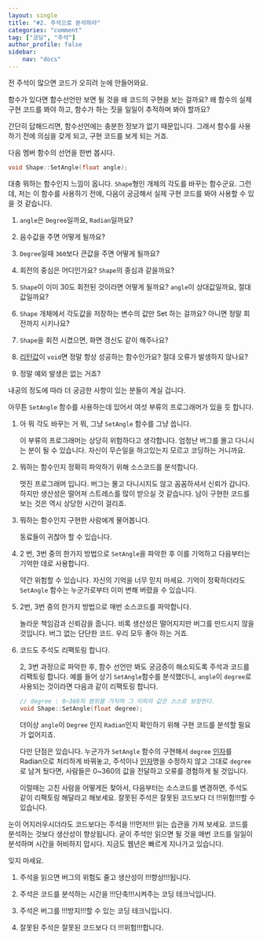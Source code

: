 ```yaml
---
layout: single
title: "#2. 주석으로 분석하라"
categories: "comment"
tag: ["코딩", "주석"]
author_profile: false
sidebar: 
    nav: "docs"
---
```


전 주석이 많으면 코드가 오히려 눈에 안들어와요.

함수가 있다면 함수선언만 보면 될 것을 왜 코드의 구현을 보는 걸까요? 왜 함수의 실제 구현 코드를 봐야 하고, 함수가 하는 짓을 일일이 추적하며 봐야 할까요?

간단히 답해드리면, 함수선언에는 충분한 정보가 없기 때문입니다. 그래서 함수를 사용하기 전에 의심을 갖게 되고, 구현 코드를 보게 되는 거죠. 

다음 멤버 함수의 선언을 한번 봅시다.

 
```cpp
void Shape::SetAngle(float angle);
```

대충 뭐하는 함수인지 느낌이 옵니다. `Shape`형인 개체의 각도를 바꾸는 함수군요. 그런데, 저는 이 함수를 사용하기 전에, 다음이 궁금해서 실제 구현 코드를 봐야 사용할 수 있을 것 같습니다.

1. `angle`은 `Degree`일까요, `Radian`일까요?

2. 음수값을 주면 어떻게 될까요?

3. `Degree`일때 `360`보다 큰값을 주면 어떻게 될까요?

4. 회전의 중심은 어디인가요? `Shape`의 중심과 같을까요?

5. `Shape`이 이미 30도 회전된 것이라면 어떻게 될까요? `angle`이 상대값일까요, 절대값일까요?

6. `Shape` 개체에서 각도값을 저장하는 변수의 값만 Set 하는 걸까요? 아니면 정말 회전까지 시키나요?

7. `Shape`을 회전 시켰으면, 화면 갱신도 같이 해주나요? 

8. [리턴값](https://tango1202.github.io/legacy-cpp-guide/legacy-cpp-guide-function/#%EB%A6%AC%ED%84%B4%EA%B0%92)이 `void`면 정말 항상 성공하는 함수인가요? 절대 오류가 발생하지 않나요? 

9. 정말 예외 발생은 없는 거죠?

내공의 정도에 따라 더 궁금한 사항이 있는 분들이 계실 겁니다.

아무튼 `SetAngle` 함수를 사용하는데 있어서 여섯 부류의 프로그래머가 있을 듯 합니다.
 
1. 아 뭐 각도 바꾸는 거 뭐, 그냥 `SetAngle` 함수를 그냥 씁니다.
    
    이 부류의 프로그래머는 상당히 위험하다고 생각합니다. 엄청난 버그를 몰고 다니시는 분이 될 수 있습니다. 자신이 무슨일을 하고있는지 모르고 코딩하는 거니까요.

2. 뭐하는 함수인지 정확히 파악하기 위해 소스코드를 분석합니다.

    멋진 프로그래머 입니다. 버그는 몰고 다니시지도 않고 꼼꼼하셔서 신뢰가 갑니다. 하지만 생산성은 떨어져 스트레스를 많이 받으실 것 같습니다. 남이 구현한 코드를 보는 것은 역시 상당한 시간이 걸리죠.

3. 뭐하는 함수인지 구현한 사람에게 물어봅니다.

    동료들이 귀찮아 할 수 있습니다.

4. 2 번, 3번 중의 한가지 방법으로 `SetAngle`을 파악한 후 이를 기억하고 다음부터는 기억한 데로 사용합니다.

    약간 위험할 수 있습니다. 자신의 기억을 너무 믿지 마세요. 기억이 정확하더라도 `SetAngle` 함수는 누군가로부터 이미 변해 버렸을 수 있습니다.

5. 2번, 3번 중의 한가지 방법으로 매번 소스코드를 파악합니다.

     놀라운 책임감과 신뢰감을 줍니다. 비록 생산성은 떨어지지만 버그를 만드시지 않을 것입니다. 버그 없는 단단한 코드. 우리 모두 좋아 하는 거죠.

6. 코드도 주석도 리팩토링 합니다.

    2, 3번 과정으로 파악한 후, 함수 선언만 봐도 궁금증이 해소되도록 주석과 코드를 리팩토링 합니다. 예를 들어 상기 `SetAngle`함수를 분석했더니, `angle`이 `degree`로 사용되는 것이라면 다음과 같이 리팩토링 합니다.

    ```c++
    // degree : 0~360의 범위를 가지며 그 이외의 값은 스스로 보정한다.
    void Shape::SetAngle(float degree);
    ```

    더이상 `angle`이 `Degree` 인지 `Radian`인지 확인하기 위해 구현 코드를 분석할 필요가 없어지죠.

    다만 단점은 있습니다. 누군가가 `SetAngle` 함수의 구현해서 `degree` [인자](https://tango1202.github.io/legacy-cpp-guide/legacy-cpp-guide-function/#%EC%9D%B8%EC%9E%90%EB%A7%A4%EA%B0%9C%EB%B3%80%EC%88%98-parameter)를 Radian으로 처리하게 바꿔놓고, 주석이나 [인자](https://tango1202.github.io/legacy-cpp-guide/legacy-cpp-guide-function/#%EC%9D%B8%EC%9E%90%EB%A7%A4%EA%B0%9C%EB%B3%80%EC%88%98-parameter)명을 수정하지 않고 그대로 `degree` 로 남겨 뒀다면, 사람들은 0~360의 값을 전달하고 오류를 경험하게 될 것입니다. 
    
    이럴때는 고친 사람을 어떻게든 찾아서, 다음부터는 소스코드를 변경하면, 주석도 같이 리팩토링 해달라고 해보세요. 잘못된 주석은 잘못된 코드보다 더 !!!위험!!!할 수 있습니다.

눈이 어지러우시더라도 코드보다는 주석을 !!!먼저!!! 읽는 습관을 가져 보세요. 코드를 분석하는 것보다 생산성이 향상됩니다. 굳이 주석만 읽으면 될 것을 매번 코드를 일일이 분석하며 시간을 허비하지 맙시다. 지금도 웹년은 빠르게 지나가고 있습니다.

잊지 마세요.

1. 주석을 읽으면 버그의 위험도 줄고 생산성이 !!!향상!!!됩니다.

2. 주석은 코드를 분석하는 시간을 !!!단축!!!시켜주는 코딩 테크닉입니다.

3. 주석은 버그를 !!!방지!!!할 수 있는 코딩 테크닉입니다.

4. 잘못된 주석은 잘못된 코드보다 더 !!!위험!!!합니다.
